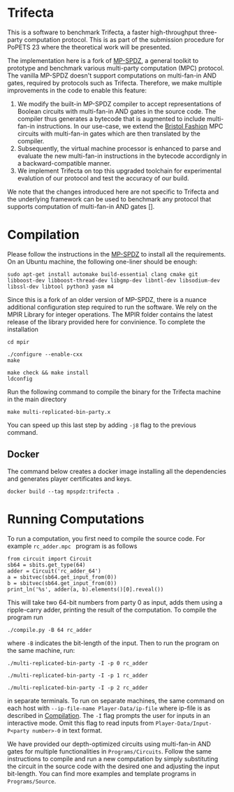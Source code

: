 # Trifecta

This is a software to benchmark Trifecta, a faster high-throughput three-party computation protocol. This is as part of the submission procedure for PoPETS 23 where the theoretical work will be presented. 

The implementation here is a fork of [MP-SPDZ](https://github.com/data61/MP-SPDZ/tree/master), a general toolkit to prototype and benchmark various multi-party computation (MPC) protocol. The vanilla MP-SPDZ doesn't support computations on multi-fan-in AND gates, required by protocols such as Trifecta. Therefore, we make multiple improvements in the code to enable this feature:

1. We modify the built-in MP-SPDZ compiler to accept representations of Boolean circuits with multi-fan-in AND gates in the source code. The compiler thus generates a bytecode that is augmented to  include multi-fan-in instructions. In our use-case, we extend the [Bristol Fashion](https://homes.esat.kuleuven.be/~nsmart/MPC/) MPC circuits with multi-fan-in gates which are then translated by the compiler.
2. Subsequently, the virtual machine processor is enhanced to parse and evaluate the new multi-fan-in instructions in the bytecode accordignly in a backward-compatible manner. 
3. We implement Trifecta on top this upgraded toolchain for experimental evalution of our protocol and test the accuracy of our build. 

We note that the changes introduced here are not specific to Trifecta and the underlying framework can be used to benchmark any protocol that supports computation of multi-fan-in AND gates [].

# <a name="compilation"></a> Compilation 

Please follow the instructions in the [MP-SPDZ](https://github.com/data61/MP-SPDZ/tree/master) to install all the requirements. On an Ubuntu machine, the following one-liner should be enough:

```
sudo apt-get install automake build-essential clang cmake git libboost-dev libboost-thread-dev libgmp-dev libntl-dev libsodium-dev libssl-dev libtool python3 yasm m4
```

Since this is a fork of an older version of MP-SPDZ, there is a nuance additional configuration step required to run the software. We rely on the MPIR Library for integer operations. The MPIR folder contains the latest release of the library provided here for convinience. To complete the installation 

```
cd mpir

./configure --enable-cxx 
make

make check && make install
ldconfig
```

Run the following command to compile the binary for the Trifecta machine in the main directory

```
make multi-replicated-bin-party.x
```

You can speed up this last step by adding ``` -j8 ``` flag to the previous command. 



## Docker

The command below creates a docker image installing all the dependencies and generates player certificates and keys.

```
docker build --tag mpspdz:trifecta .
```


# Running Computations

To run a computation, you first need to compile the source code. For example ```rc_adder.mpc ``` program is as follows

```
from circuit import Circuit
sb64 = sbits.get_type(64)
adder = Circuit('rc_adder_64')
a = sbitvec(sb64.get_input_from(0))
b = sbitvec(sb64.get_input_from(0))
print_ln('%s', adder(a, b).elements()[0].reveal())
```

This will take two 64-bit numbers from party 0 as input, adds them using a ripple-carry adder, printing the result of the computation. To compile the program run

```
./compile.py -B 64 rc_adder
```

where ``` -B ``` indicates the bit-length of the input. Then to run the program on the same machine, run:

``` 
./multi-replicated-bin-party -I -p 0 rc_adder
```

``` 
./multi-replicated-bin-party -I -p 1 rc_adder
```

``` 
./multi-replicated-bin-party -I -p 2 rc_adder
```

in separate terminals. To run on separate machines,  the same command on each host with ``` --ip-file-name Player-Data/ip-file ``` where ip-file is as described in [Compilation](#compilation). The ```-I``` flag prompts the user for inputs in an interactive mode. Omit this flag to read inputs from ``` Player-Data/Input-P<party number>-0 ``` in text format. 

We have provided our depth-optimized circuits using multi-fan-in AND gates for multiple functionalities in ``` Programs/Circuits ```. Follow the same instructions to compile and run a new computation by simply substituting the circuit in the source code with the desired one and adjusting the input bit-length. You can find more examples and template programs in ``` Programs/Source ```. 

